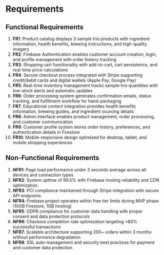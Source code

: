 # Requirements

## Functional Requirements

1. **FR1**: Product catalog displays 3 sample trio products with ingredient information, health benefits, brewing instructions, and high-quality imagery
2. **FR2**: Firebase Authentication enables customer account creation, login, and profile management with order history tracking  
3. **FR3**: Shopping cart functionality with add-to-cart, cart persistence, and real-time price calculations
4. **FR4**: Secure checkout process integrated with Stripe supporting credit/debit cards and digital wallets (Apple Pay, Google Pay)
5. **FR5**: Real-time inventory management tracks sample trio quantities with low-stock alerts and automatic updates
6. **FR6**: Order processing system generates confirmation emails, status tracking, and fulfillment workflow for hand-packaging
7. **FR7**: Educational content integration provides health benefits information, brewing guides, and ingredient sourcing details
8. **FR8**: Admin interface enables product management, order processing, and customer communication
9. **FR9**: Customer profile system stores order history, preferences, and authentication details in Firestore
10. **FR10**: Mobile-responsive design optimized for desktop, tablet, and mobile shopping experiences

## Non-Functional Requirements

1. **NFR1**: Page load performance under 3 seconds average across all devices and connection types
2. **NFR2**: System uptime of 99.5% with Firebase hosting reliability and CDN optimization
3. **NFR3**: PCI compliance maintained through Stripe integration with secure API endpoints
4. **NFR4**: Firebase project operates within free tier limits during MVP phase (10GB Firestore, 1GB hosting)
5. **NFR5**: GDPR compliance for customer data handling with proper consent and data protection protocols
6. **NFR6**: Checkout completion rate optimization targeting >80% successful transactions
7. **NFR7**: Scalable architecture supporting 200+ orders within 3 months without performance degradation
8. **NFR8**: SSL auto-management and security best practices for payment and customer data protection
